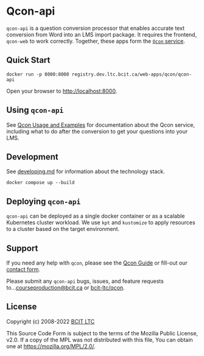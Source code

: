 # Qcon-api

`qcon-api` is a question conversion processor that enables accurate text conversion from Word into an LMS import package. It requires the frontend, `qcon-web` to work correctly. Together, these apps form the [`Qcon` service](https://qcon.ltc.bcit.ca).

## Quick Start

    docker run -p 8000:8000 registry.dev.ltc.bcit.ca/web-apps/qcon/qcon-api

Open your browser to [http://localhost:8000](http://localhost:8000).

## Using `qcon-api`

See [Qcon Usage and Examples](https://qcon-guide.ltc.bcit.ca) for documentation about the Qcon service, including what to do after the conversion to get your questions into your LMS.

## Development

See [developing.md](docs/developing.md) for information about the technology stack.

    docker compose up --build

## Deploying `qcon-api`

`qcon-api` can be deployed as a single docker container or as a scalable Kubernetes cluster workload. We use `kpt` and `kustomize` to apply resources to a cluster based on the target environment.

## Support

If you need any help with `qcon`, please see the [Qcon Guide](https://qcon-guide.ltc.bcit.ca) or fill-out our [contact form](https://issues.ltc.bcit.ca/web-apps/qcon/qcon-user-guide).

Please submit any `qcon-api` bugs, issues, and feature requests to...[courseproduction@bcit.ca](mailto:courseproduction@bcit.ca) or [bcit-ltc/qcon](https://issues.ltc.bcit.ca/web-apps/qcon/qcon-guide).

## License

Copyright (c) 2008-2022 [BCIT LTC](https://bcit.ca/ltc)

This Source Code Form is subject to the terms of the Mozilla Public
License, v2.0. If a copy of the MPL was not distributed with this
file, You can obtain one at <https://mozilla.org/MPL/2.0/>.
